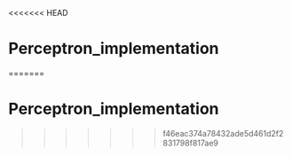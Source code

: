 <<<<<<< HEAD
# Perceptron_implementation
=======
# Perceptron_implementation
>>>>>>> f46eac374a78432ade5d461d2f2831798f817ae9
